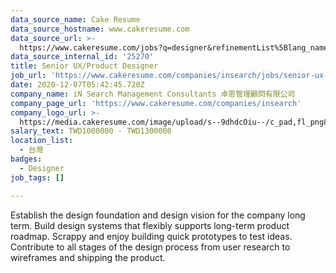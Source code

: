 ```yaml
---
data_source_name: Cake Resume
data_source_hostname: www.cakeresume.com
data_source_url: >-
  https://www.cakeresume.com/jobs?q=designer&refinementList%5Blang_name%5D%5B0%5D=English&refinementList%5Bsalary_type%5D=per_year
data_source_internal_id: '25270'
title: Senior UX/Product Designer
job_url: 'https://www.cakeresume.com/companies/insearch/jobs/senior-ux-product-designer'
date: 2020-12-07T05:42:45.720Z
company_name: iN Search Management Consultants 卓恩管理顧問有限公司
company_page_url: 'https://www.cakeresume.com/companies/insearch'
company_logo_url: >-
  https://media.cakeresume.com/image/upload/s--9dhdcOiu--/c_pad,fl_png8,h_200,w_200/v1610522688/ppnzb1veba43cha2rznf.png
salary_text: TWD1000000 - TWD1300000
location_list:
  - 台灣
badges:
  - Designer
job_tags: []

---
```


Establish the design foundation and design vision for the company long term. Build design systems that flexibly supports long-term product roadmap. Scrappy and enjoy building quick prototypes to test ideas. Contribute to all stages of the design process from user research to wireframes and shipping the product.